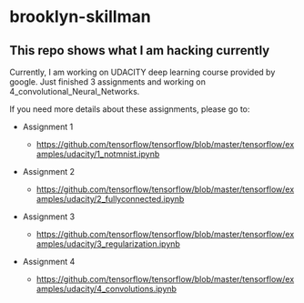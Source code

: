 # brooklyn-skillman
## This repo shows what I am hacking currently

Currently, I am working on UDACITY deep learning course provided by google.
Just finished 3 assignments and working on 4_convolutional_Neural_Networks.

If you need more details about these assignments, please go to: 

* Assignment 1
	* <https://github.com/tensorflow/tensorflow/blob/master/tensorflow/examples/udacity/1_notmnist.ipynb> 

* Assignment 2
	* <https://github.com/tensorflow/tensorflow/blob/master/tensorflow/examples/udacity/2_fullyconnected.ipynb>

* Assignment 3
	* <https://github.com/tensorflow/tensorflow/blob/master/tensorflow/examples/udacity/3_regularization.ipynb>

* Assignment 4
	* <https://github.com/tensorflow/tensorflow/blob/master/tensorflow/examples/udacity/4_convolutions.ipynb>
